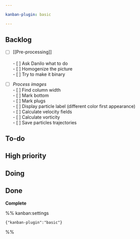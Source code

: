 ```yaml
---

kanban-plugin: basic

---
```


## Backlog

- [ ] [[Pre-processing]]<br><br>- [ ] Ask Danilo what to do<br>- [ ] Homogenize the picture<br>- [ ] Try to make it binary
- [ ] *Process images*<br>- [ ] Find column width<br>- [ ] Mark bottom<br>- [ ] Mark plugs<br>- [ ] Display particle label (different color first appearance)<br>- [ ] Calculate velocity fields<br>- [ ] Calculate vorticity<br>- [ ] Save particles trajectories


## To-do



## High priority



## Doing



## Done

**Complete**




%% kanban:settings
```
{"kanban-plugin":"basic"}
```
%%